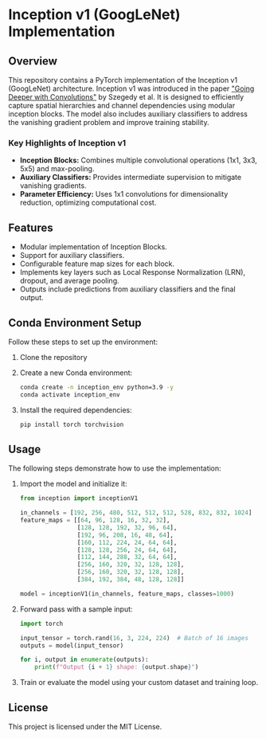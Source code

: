 # Inception v1 (GoogLeNet) Implementation

## Overview
This repository contains a PyTorch implementation of the Inception v1 (GoogLeNet) architecture. Inception v1 was introduced in the paper ["Going Deeper with Convolutions"](https://arxiv.org/abs/1409.4842) by Szegedy et al. It is designed to efficiently capture spatial hierarchies and channel dependencies using modular inception blocks. The model also includes auxiliary classifiers to address the vanishing gradient problem and improve training stability.

### Key Highlights of Inception v1
- **Inception Blocks:** Combines multiple convolutional operations (1x1, 3x3, 5x5) and max-pooling.
- **Auxiliary Classifiers:** Provides intermediate supervision to mitigate vanishing gradients.
- **Parameter Efficiency:** Uses 1x1 convolutions for dimensionality reduction, optimizing computational cost.

## Features
- Modular implementation of Inception Blocks.
- Support for auxiliary classifiers.
- Configurable feature map sizes for each block.
- Implements key layers such as Local Response Normalization (LRN), dropout, and average pooling.
- Outputs include predictions from auxiliary classifiers and the final output.

## Conda Environment Setup
Follow these steps to set up the environment:

1. Clone the repository

2. Create a new Conda environment:
   ```bash
   conda create -n inception_env python=3.9 -y
   conda activate inception_env
   ```

3. Install the required dependencies:
   ```bash
   pip install torch torchvision
   ```

## Usage
The following steps demonstrate how to use the implementation:

1. Import the model and initialize it:
   ```python
   from inception import inceptionV1

   in_channels = [192, 256, 480, 512, 512, 512, 528, 832, 832, 1024]
   feature_maps = [[64, 96, 128, 16, 32, 32],
                   [128, 128, 192, 32, 96, 64],
                   [192, 96, 208, 16, 48, 64],
                   [160, 112, 224, 24, 64, 64],
                   [128, 128, 256, 24, 64, 64],
                   [112, 144, 288, 32, 64, 64],
                   [256, 160, 320, 32, 128, 128],
                   [256, 160, 320, 32, 128, 128],
                   [384, 192, 384, 48, 128, 128]]

   model = inceptionV1(in_channels, feature_maps, classes=1000)
   ```

2. Forward pass with a sample input:
   ```python
   import torch

   input_tensor = torch.rand(16, 3, 224, 224)  # Batch of 16 images
   outputs = model(input_tensor)

   for i, output in enumerate(outputs):
       print(f"Output {i + 1} shape: {output.shape}")
   ```

3. Train or evaluate the model using your custom dataset and training loop.

## License
This project is licensed under the MIT License.
